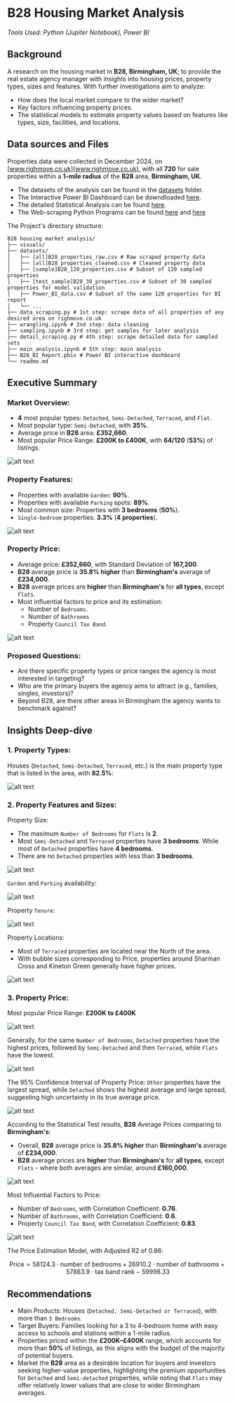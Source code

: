 # B28 Housing Market Analysis

*Tools Used: Python (Jupiter Notebook), Power BI*

## Background
A research on the housing market in **B28, Birmingham, UK**; to provide the real estate agency manager with insights into housing prices, property types, sizes and features. With further investigations aim to analyze: 
- How does the local market compare to the wider market?
- Key factors influencing property prices.
- The statistical models to estimate property values based on features like types, size, facilities, and locations.

## Data sources and Files
Properties data were collected in December 2024, on [www.righmove.co.uk](www.righmove.co.uk), with all **720** for sale properties within a **1-mile radius** of the **B28** area, **Birmingham, UK**. 
- The datasets of the analysis can be found in the [datasets](./datasets) folder.
- The Interactive Power BI Dashboard can be downdloaded [here](./B28_BI_Report.pbix).
- The detailed Statistical Analysis can be found [here](./main_analysis.ipynb).
- The Web-scraping Python Programs can be found [here](./data_scraping.py) and [here](./detail_scraping.py)

The Project's directory structure:
```
B28 housing market analysis/
├── visuals/
├── datasets/
│   ├── [all]B28_properties_raw.csv # Raw scraped property data
│   ├── [all]B28_properties_cleaned.csv # Cleaned property data
│   ├── [sample]B28_120_properties.csv # Subset of 120 sampled properties
│   ├── [test_sample]B28_30_properties.csv # Subset of 30 sampled properties for model validation
│   ├── Power_BI_data.csv # Subset of the same 120 properties for BI report
│   └── ...
├── data_scraping.py # 1st step: scrape data of all properties of any desired area on righmove.co.uk
├── wrangling.ipynb # 2nd step: data cleaning
├── sampling.ipynb # 3rd step: get samples for later analysis
├── detail_scraping.py # 4th step: scrape detailed data for sampled sets
├── main_analysis.ipynb # 5th step: main analysis
├── B28_BI_Report.pbix # Power BI interactive dashboard
└── readme.md
```

## Executive Summary

### Market Overview:
-  **4** most popular types: `Detached`, `Semi-Detached`, `Terraced`, and `Flat`.
-  Most popular type: `Semi-Detached`, with **35%**.
-  Average price in **B28** area: **£352,660**.
-  Most popular Price Range: **£200K to £400K**, with **64/120** (**53%**) of listings.

![alt text](./visuals/dashboard_1.png)

### Property Features:
- Properties with available `Garden`: **90%**.
- Properties with available `Parking` spots: **89%**.
- Most common size: Properties with **3 bedrooms** (**50%**).
- `Single-bedroom` properties: **3.3%** (**4 properties**).

![alt text](./visuals/dashboard_2.png)

### Property Price:
- Average price: **£352,660**, with Standard Deviation of **167,200**. 
- **B28** average price is **35.8% higher** than **Birmingham's** average of **£234,000**.
- **B28** average prices are **higher** than **Birmingham's** for **all types**, except `Flats`.
- Most influential factors to price and its estimation: 
  - Number of `Bedrooms`.
  - Number of `Bathrooms`
  - Property `Council Tax Band`.

![alt text](./visuals/dashboard_3.png)

### Proposed Questions:
- Are there specific property types or price ranges the agency is most interested in targeting?
- Who are the primary buyers the agency aims to attract (e.g., families, singles, investors)?
- Beyond B28, are there other areas in Birmingham the agency wants to benchmark against?

## Insights Deep-dive

### 1. Property Types: 

Houses (`Detached`, `Semi-Detached`, `Terraced`, etc.) is the main property type that is listed in the area, with **82.5%**:

![alt text](./visuals/prop_types.png)

### 2. Property Features and Sizes:

Property Size:
- The maximum `Number of Bedrooms` for `Flats` is **2**.
- Most `Semi-Detached` and `Terraced` properties have **3 bedrooms**. While most of `Detached` properties have **4 bedrooms**.
- There are no `Detached` properties with less than **3 bedrooms**. 

![alt text](./visuals/heatmap_size_type.png)

`Garden` and `Parking` availability:

![alt text](./visuals/garden_parking.png)

Property `Tenure`:

![alt text](./visuals/tenure.png)

Property Locations:
- Most of `Terraced` properties are located near the North of the area.
- With bubble sizes corresponding to Price, properties around Sharman Cross and Kineton Green generally have higher prices. 

![alt text](./visuals/location.png)

### 3. Property Price:

Most popular Price Range: **£200K to £400K**

![alt text](./visuals/price_hist.png)

Generally, for the same `Number of Bedrooms`, `Detached` properties have the highest prices, followed by `Semi-Detached` and then `Terraced`, while `Flats` have the lowest.

![alt text](./visuals/avg_price_heatmap.png)

The 95% Confidence Interval of Property Price: `Other` properties have the largest spread, while `Detached` shows the highest average and large spread, suggesting high uncertainty in its true average price.

![alt text](./visuals/CI.png)

According to the Statistical Test results, **B28** Average Prices comparing to **Birmingham's**:
- Overall, **B28** average price is **35.8% higher** than **Birmingham's** average of **£234,000**.
- **B28** average prices are **higher** than **Birmingham's** for **all types**, except `Flats` - where both averages are similar, around **£160,000**.

![alt text](./visuals/average_price.png)

Most Influential Factors to Price: 
  - Number of `Bedrooms`, with Correlation Coefficient: **0.76**.
  - Number of `Bathrooms`, with Correlation Coefficient: **0.6**.
  - Property `Council Tax Band`, with Correlation Coefficient: **0.83**.

![alt text](./visuals/scatter.png)

The Price Estimation Model, with Adjusted R2 of 0.86:

$$\text{Price} = 58124.3 \cdot \text{number of bedrooms} + 26910.2 \cdot \text{number of bathrooms} + 57863.9 \cdot \text{tax band rank} - 59998.33 $$


## Recommendations
- Main Products: Houses (`Detached, Semi-Detached or Terraced`), with more than `3 Bedrooms`.
- Target Buyers: Families looking for a 3 to 4-bedroom home with easy access to schools and stations within a 1-mile radius.
- Properties priced within the **£200K–£400K** range, which accounts for more than **50%** of listings, as this aligns with the budget of the majority of potential buyers.
- Market the **B28** area as a desirable location for buyers and investors seeking higher-value properties, highlighting the premium opportunities for `Detached` and `Semi-detached` properties, while noting that `Flats` may offer relatively lower values that are close to wider Birmingham averages. 
